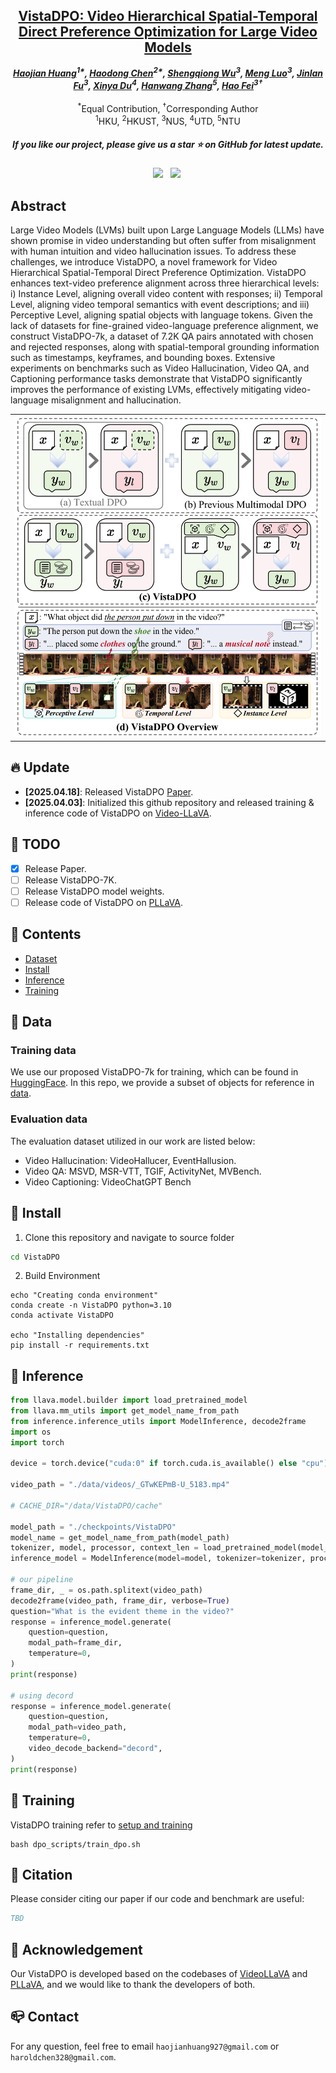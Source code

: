 <!-- <p align="center">
    <img src="assets/a-logo-representing - omnicreator - -a-powerful-ai-t.png" width="150" style="margin-bottom: 0.2;"/>
<p> -->
<h2 align="center"> <a href="https://arxiv.org/abs/2504.13122">VistaDPO: Video Hierarchical Spatial-Temporal Direct Preference Optimization for Large Video Models</a></h2>
<!-- ![](./assets/logo_long.png#gh-light-mode-only){: width="50%"} -->
<!-- ![](./assets/logo_long_dark.png#gh-dark-mode-only=100x20) -->
<div align="center">
<!-- <img src='assets/logo_long.png' style="height:100px"></img> -->




_**[Haojian Huang](https://www.wonghougin.me/)<sup>1*</sup>, [Haodong Chen](https://haroldchen19.github.io/)<sup>2*</sup>, [Shengqiong Wu](https://sqwu.top/)<sup>3</sup>, [Meng Luo](https://eurekaleo.github.io/)<sup>3</sup>, [Jinlan Fu](https://jinlanfu.github.io/)<sup>3</sup>, [Xinya Du](https://xinyadu.github.io/)<sup>4</sup>, [Hanwang Zhang](https://scholar.google.com/citations?user=YG0DFyYAAAAJ&hl=zh-CN)<sup>5</sup>, [Hao Fei](https://haofei.vip/)<sup>3†</sup>**_
<br><br>
<sup>*</sup>Equal Contribution, <sup>†</sup>Corresponding Author
<br>
<sup>1</sup>HKU, <sup>2</sup>HKUST, <sup>3</sup>NUS, <sup>4</sup>UTD, <sup>5</sup>NTU 

<h5 align="center"> If you like our project, please give us a star ⭐ on GitHub for latest update.  </h2>

 <a href='https://arxiv.org/abs/2504.13122'><img src='https://img.shields.io/badge/arXiv-2504.13122-b31b1b.svg'></a> &nbsp;
<a href='https://huggingface.co/datasets/Harold328/VistaDPO-7K'><img src='https://img.shields.io/badge/%F0%9F%A4%97%20VistaDPO7K-Dataset-blue'></a>&nbsp;

</div>

## Abstract
Large Video Models (LVMs) built upon Large Language Models (LLMs) have shown promise in video understanding but often suffer from misalignment with human intuition and video hallucination issues. To address these challenges, we introduce VistaDPO, a novel framework for Video Hierarchical Spatial-Temporal Direct Preference Optimization. VistaDPO enhances text-video preference alignment across three hierarchical levels: i) Instance Level, aligning overall video content with responses; ii) Temporal Level, aligning video temporal semantics with event descriptions; and iii) Perceptive Level, aligning spatial objects with language tokens. Given the lack of datasets for fine-grained video-language preference alignment, we construct VistaDPO-7k, a dataset of 7.2K QA pairs annotated with chosen and rejected responses, along with spatial-temporal grounding information such as timestamps, keyframes, and bounding boxes. Extensive experiments on benchmarks such as Video Hallucination, Video QA, and Captioning performance tasks demonstrate that VistaDPO significantly improves the performance of existing LVMs, effectively mitigating video-language misalignment and hallucination.

<table class="center">
    <tr>
    <td><img src="assets/vistadpo.png"></td>
    </tr>
</table>
 
## 🔥 Update
- __[2025.04.18]__: Released VistaDPO [Paper](https://arxiv.org/abs/2504.13122).
- __[2025.04.03]__: Initialized this github repository and released training & inference code of VistaDPO on [Video-LLaVA](https://github.com/PKU-YuanGroup/Video-LLaVA).


## 🧰 TODO

- [x] Release Paper.
- [ ] Release VistaDPO-7K.
- [ ] Release VistaDPO model weights.
- [ ] Release code of VistaDPO on [PLLaVA](https://github.com/magic-research/PLLaVA).

<!-- ## 🧰 Models

|Model|Resolution|GPU Mem. & Inference Time (A100, ddim 50steps)|Checkpoint|
|:---------|:---------|:--------|:--------|
|DynamiCrafter1024|576x1024|18.3GB & 75s (`perframe_ae=True`)|[Hugging Face](https://huggingface.co/Doubiiu/DynamiCrafter_1024/blob/main/model.ckpt)|

Currently, our DynamiCrafter can support generating videos of up to 16 frames with a resolution of 576x1024. The inference time can be reduced by using fewer DDIM steps.

GPU memory consumed on RTX 4090 reported by @noguchis in [Twitter](https://x.com/noguchis/status/1754488826016432341?s=20): 18.3GB (576x1024), 12.8GB (320x512), 11.9GB (256x256). -->


## 📖 Contents
- [Dataset](#data)
- [Install](#install)
- [Inference](#inference)
- [Training](#training)


## 📝 Data

### Training data
We use our proposed VistaDPO-7k for training, which can be found in [HuggingFace](https://huggingface.co/datasets/Harold328/VistaDPO-7K). In this repo, we provide a subset of objects for reference in [data](data/video_data/train/vistadpo/object_set.jsonl).

### Evaluation data

The evaluation dataset utilized in our work are listed below: 
* Video Hallucination: VideoHallucer, EventHallusion.
* Video QA: MSVD, MSR-VTT, TGIF, ActivityNet, MVBench.
* Video Captioning: VideoChatGPT Bench

## 🚀 Install

1. Clone this repository and navigate to source folder
```bash
cd VistaDPO
```

2. Build Environment 


```Shell
echo "Creating conda environment"
conda create -n VistaDPO python=3.10
conda activate VistaDPO

echo "Installing dependencies"
pip install -r requirements.txt
```

## 📍 Inference

```python
from llava.model.builder import load_pretrained_model
from llava.mm_utils import get_model_name_from_path
from inference.inference_utils import ModelInference, decode2frame
import os
import torch

device = torch.device("cuda:0" if torch.cuda.is_available() else "cpu")

video_path = "./data/videos/_GTwKEPmB-U_5183.mp4"

# CACHE_DIR="/data/VistaDPO/cache"

model_path = "./checkpoints/VistaDPO" 
model_name = get_model_name_from_path(model_path)
tokenizer, model, processor, context_len = load_pretrained_model(model_path, model_base = None, device=device, model_name=model_name)
inference_model = ModelInference(model=model, tokenizer=tokenizer, processor=processor, context_len=context_len)

# our pipeline
frame_dir, _ = os.path.splitext(video_path)
decode2frame(video_path, frame_dir, verbose=True)
question="What is the evident theme in the video?"
response = inference_model.generate(
    question=question,
    modal_path=frame_dir,
    temperature=0,
)
print(response)

# using decord 
response = inference_model.generate(
    question=question,
    modal_path=video_path,
    temperature=0,
    video_decode_backend="decord",
)
print(response)
```

## 🚩 Training

VistaDPO training refer to [setup and training](./dpo_scripts/train_dpo.sh)
```Shell
bash dpo_scripts/train_dpo.sh
```



## 📝 Citation
Please consider citing our paper if our code and benchmark are useful:
```bib
TBD
```

## 🍗 Acknowledgement

Our VistaDPO is developed based on the codebases of [VideoLLaVA](https://github.com/PKU-YuanGroup/Video-LLaVA) and [PLLaVA](https://github.com/magic-research/PLLaVA), and we would like to thank the developers of both.


## 📪 Contact

For any question, feel free to email ```haojianhuang927@gmail.com``` or ```haroldchen328@gmail.com```.
